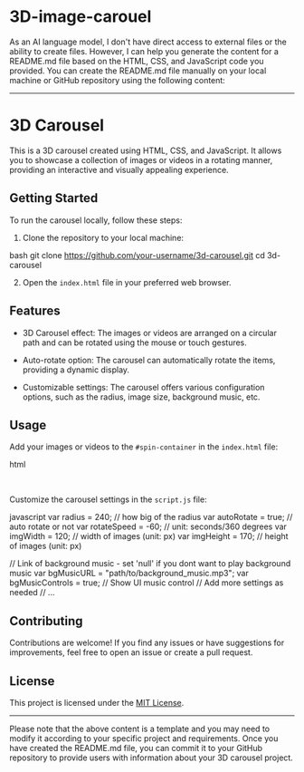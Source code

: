 # 3D-image-carouel
As an AI language model, I don't have direct access to external files or the ability to create files. However, I can help you generate the content for a README.md file based on the HTML, CSS, and JavaScript code you provided. You can create the README.md file manually on your local machine or GitHub repository using the following content:

---

# 3D Carousel

This is a 3D carousel created using HTML, CSS, and JavaScript. It allows you to showcase a collection of images or videos in a rotating manner, providing an interactive and visually appealing experience.

## Getting Started

To run the carousel locally, follow these steps:

1. Clone the repository to your local machine:

bash
git clone https://github.com/your-username/3d-carousel.git
cd 3d-carousel


2. Open the `index.html` file in your preferred web browser.

## Features

- 3D Carousel effect: The images or videos are arranged on a circular path and can be rotated using the mouse or touch gestures.

- Auto-rotate option: The carousel can automatically rotate the items, providing a dynamic display.

- Customizable settings: The carousel offers various configuration options, such as the radius, image size, background music, etc.

## Usage

Add your images or videos to the `#spin-container` in the `index.html` file:

html
<div id="drag-container">
  <div id="spin-container">
    <!-- Add your images or videos here -->
    <img src="path/to/image1.jpg" alt="">
    <img src="path/to/image2.jpg" alt="">
    <!-- Add more images or videos as needed -->
  </div>
  <div id="ground"></div>
</div>


Customize the carousel settings in the `script.js` file:

javascript
var radius = 240; // how big of the radius
var autoRotate = true; // auto rotate or not
var rotateSpeed = -60; // unit: seconds/360 degrees
var imgWidth = 120; // width of images (unit: px)
var imgHeight = 170; // height of images (unit: px)

// Link of background music - set 'null' if you dont want to play background music
var bgMusicURL = "path/to/background_music.mp3";
var bgMusicControls = true; // Show UI music control
// Add more settings as needed
// ...


## Contributing

Contributions are welcome! If you find any issues or have suggestions for improvements, feel free to open an issue or create a pull request.

## License

This project is licensed under the [MIT License](LICENSE).

---

Please note that the above content is a template and you may need to modify it according to your specific project and requirements. Once you have created the README.md file, you can commit it to your GitHub repository to provide users with information about your 3D carousel project.
